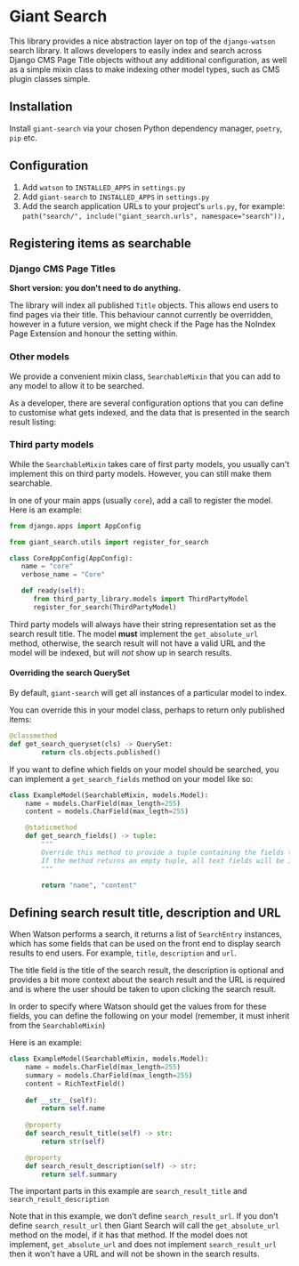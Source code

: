 # Giant Search

This library provides a nice abstraction layer on top of the `django-watson` search library. It allows developers to
easily index and search across Django CMS Page Title objects without any additional configuration, as well as a simple
mixin class to make indexing other model types, such as CMS plugin classes simple.

## Installation

Install `giant-search` via your chosen Python dependency manager, `poetry`, `pip` etc.

## Configuration

1. Add `watson` to `INSTALLED_APPS` in `settings.py`
2. Add `giant-search` to `INSTALLED_APPS` in `settings.py`
3. Add the search application URLs to your project's `urls.py`, for example: `path("search/", include("giant_search.urls",
   namespace="search")),`

## Registering items as searchable

### Django CMS Page Titles

**Short version: you don't need to do anything.**

The library will index all published `Title` objects. This allows end users to find pages via their title. This
behaviour cannot currently be overridden, however in a future version, we might check if the Page has the NoIndex
Page Extension and honour the setting within.

### Other models

We provide a convenient mixin class, `SearchableMixin` that you can add to any model to allow it to be searched.

As a developer, there are several configuration options that you can define to customise what gets indexed, and the data
that is presented in the search result listing:

### Third party models

While the `SearchableMixin` takes care of first party models, you usually can't implement this on third party models.
However, you can still make them searchable.

In one of your main apps (usually `core`), add a call to register the model. Here is an example:

```python
from django.apps import AppConfig

from giant_search.utils import register_for_search

class CoreAppConfig(AppConfig):
   name = "core"
   verbose_name = "Core"

   def ready(self):
      from third_party_library.models import ThirdPartyModel
      register_for_search(ThirdPartyModel)
```

Third party models will always have their string representation set as the search result title. The model **must**
implement the `get_absolute_url` method, otherwise, the search result will not have a valid URL and the model will be
indexed, but will _not_ show up in search results.

#### Overriding the search QuerySet

By default, `giant-search` will get all instances of a particular model to index.

You can override this in your model class, perhaps to return only published items:

```python
@classmethod
def get_search_queryset(cls) -> QuerySet:
        return cls.objects.published()
```

If you want to define which fields on your model should be searched, you can implement a `get_search_fields` method on
your model like so:

```python
class ExampleModel(SearchableMixin, models.Model):
    name = models.CharField(max_length=255)
    content = models.CharField(max_legth=255)

    @staticmethod
    def get_search_fields() -> tuple:
        """
        Override this method to provide a tuple containing the fields to search.
        If the method returns an empty tuple, all text fields will be indexed as per Watson's defaults.
        """

        return "name", "content"
```

## Defining search result title, description and URL

When Watson performs a search, it returns a list of `SearchEntry` instances, which has some fields that can be used on
the front end to display search results to end users. For example, `title`, `description` and `url`.

The title field is the title of the search result, the description is optional and provides a bit more context about the
search result and the URL is required and is where the user should be taken to upon clicking the search result.

In order to specify where Watson should get the values from for these fields, you can define the following on your
model (remember, it must inherit from the `SearchableMixin`)

Here is an example:

```python
class ExampleModel(SearchableMixin, models.Model):
    name = models.CharField(max_length=255)
    summary = models.CharField(max_length=255)
    content = RichTextField()
    
    def __str__(self):
        return self.name
        
    @property
    def search_result_title(self) -> str:
        return str(self)

    @property
    def search_result_description(self) -> str:
        return self.summary

```

The important parts in this example are `search_result_title` and `search_result_description`

Note that in this example, we don't define `search_result_url`. If you don't define `search_result_url` then Giant
Search will call the `get_absolute_url` method on the model, if it has that method. If the model does not implement,
`get_absolute_url` and does not implement `search_result_url` then it won't have a URL and will not be shown in the
search results.
